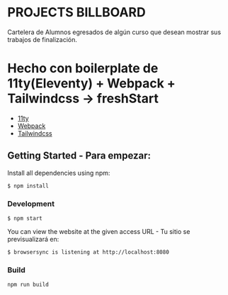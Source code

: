 # PROJECTS BILLBOARD

Cartelera de Alumnos egresados de algún curso que desean mostrar sus trabajos de finalización.

# Hecho con boilerplate de 11ty(Eleventy) + Webpack + Tailwindcss -> freshStart

- [11ty](https://www.11ty.io/)
- [Webpack](https://webpack.js.org/)
- [Tailwindcss](https://tailwindcss.com)

## Getting Started - Para empezar:

Install all dependencies using npm:

```
$ npm install
```

### Development

```
$ npm start
```

You can view the website at the given access URL - Tu sitio se previsualizará en:

```
$ browsersync is listening at http://localhost:8080
```

### Build

```
npm run build
```
